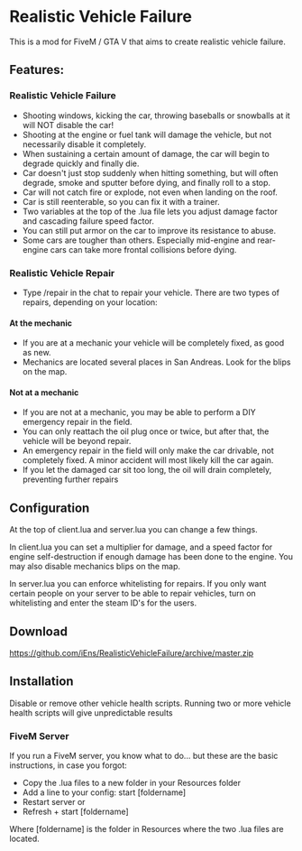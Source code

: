 # Realistic Vehicle Failure

This is a mod for FiveM / GTA V that aims to create realistic vehicle failure.

## Features:
### Realistic Vehicle Failure
* Shooting windows, kicking the car, throwing baseballs or snowballs at it will NOT disable the car!
* Shooting at the engine or fuel tank will damage the vehicle, but not necessarily disable it completely.
* When sustaining a certain amount of damage, the car will begin to degrade quickly and finally die.
* Car doesn't just stop suddenly when hitting something, but will often degrade, smoke and sputter before dying, and finally roll to a stop.
* Car will not catch fire or explode, not even when landing on the roof.
* Car is still reenterable, so you can fix it with a trainer.
* Two variables at the top of the .lua file lets you adjust damage factor and cascading failure speed factor.
* You can still put armor on the car to improve its resistance to abuse.
* Some cars are tougher than others. Especially mid-engine and rear-engine cars can take more frontal collisions before dying.

### Realistic Vehicle Repair
* Type /repair in the chat to repair your vehicle. There are two types of repairs, depending on your location:
#### At the mechanic
* If you are at a mechanic your vehicle will be completely fixed, as good as new.
* Mechanics are located several places in San Andreas. Look for the blips on the map.
#### Not at a mechanic
* If you are not at a mechanic, you may be able to perform a DIY emergency repair in the field.
* You can only reattach the oil plug once or twice, but after that, the vehicle will be beyond repair.
* An emergency repair in the field will only make the car drivable, not completely fixed. A minor accident will most likely kill the car again.
* If you let the damaged car sit too long, the oil will drain completely, preventing further repairs

## Configuration

At the top of client.lua and server.lua you can change a few things.

In client.lua you can set a multiplier for damage, and a speed factor for engine self-destruction if enough damage has been done to the engine.
You may also disable mechanics blips on the map.

In server.lua you can enforce whitelisting for repairs. If you only want certain people on your server to be able to repair vehicles, turn on whitelisting and enter the steam ID's for the users.

## Download

https://github.com/iEns/RealisticVehicleFailure/archive/master.zip

## Installation

Disable or remove other vehicle health scripts. Running two or more vehicle health scripts will give unpredictable results 

### FiveM Server

If you run a FiveM server, you know what to do... but these are the basic instructions, in case you forgot:

* Copy the .lua files to a new folder in your Resources folder
* Add a line to your config: start [foldername]
* Restart server or
* Refresh + start [foldername]

Where [foldername] is the folder in Resources where the two .lua files are located.